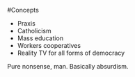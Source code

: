 #Concepts

- Praxis
- Catholicism
- Mass education
- Workers cooperatives
- Reality TV for all forms of democracy

Pure nonsense, man. Basically absurdism.

